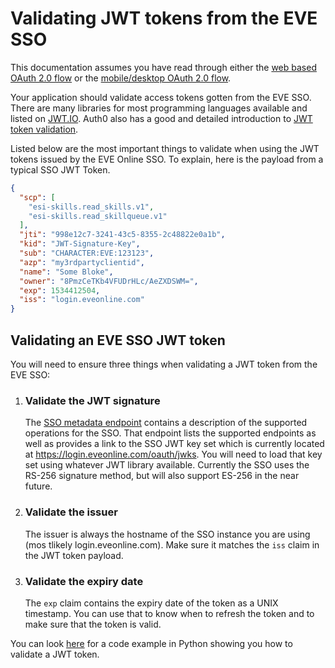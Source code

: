 # Validating JWT tokens from the EVE SSO

This documentation assumes you have read through either the [web based OAuth 2.0 flow](web_based_sso_flow) or the [mobile/desktop OAuth 2.0 flow](native_sso_flow).

Your application should validate access tokens gotten from the EVE SSO. There are many libraries for most programming languages available and listed on [JWT.IO](https://jwt.io). Auth0 also has a good and detailed introduction to [JWT token validation](https://auth0.com/docs/api-auth/tutorials/verify-access-token).

Listed below are the most important things to validate when using the JWT tokens issued by the EVE Online SSO. To explain, here is the payload from a typical SSO JWT Token.

```json
{
  "scp": [
    "esi-skills.read_skills.v1",
    "esi-skills.read_skillqueue.v1"
  ],
  "jti": "998e12c7-3241-43c5-8355-2c48822e0a1b",
  "kid": "JWT-Signature-Key",
  "sub": "CHARACTER:EVE:123123",
  "azp": "my3rdpartyclientid",
  "name": "Some Bloke",
  "owner": "8PmzCeTKb4VFUDrHLc/AeZXDSWM=",
  "exp": 1534412504,
  "iss": "login.eveonline.com"
}
```

## Validating an EVE SSO JWT token
You will need to ensure three things when validating a JWT token from the EVE SSO:

1. ### Validate the JWT signature
    The [SSO metadata endpoint](https://login.eveonline.com/.well-known/oauth-authorization-server) contains a description of the supported operations for the SSO. That endpoint lists the supported endpoints as well as provides a link to the SSO JWT key set which is currently located at <https://login.eveonline.com/oauth/jwks>. You will need to load that key set using whatever JWT library available. Currently the SSO uses the RS-256 signature method, but will also support ES-256 in the near future.

1. ### Validate the issuer
    The issuer is always the hostname of the SSO instance you are using (mos tlikely login.eveonline.com). Make sure it matches the `iss` claim in the JWT token payload.

1. ### Validate the expiry date
    The `exp` claim contains the expiry date of the token as a UNIX timestamp. You can use that to know when to refresh the token and to make sure that the token is valid.


You can look [here](../examples/python/sso/validate_jwt.py) for a code example in Python showing you how to validate a JWT token.
